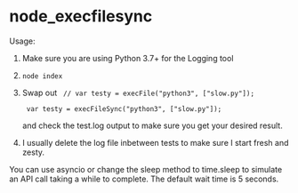# node_execfilesync

Usage:

1. Make sure you are using Python 3.7+ for the Logging tool

2. `node index`

3. Swap out
   ` // var testy = execFile("python3", ["slow.py"]);`

   ` var testy = execFileSync("python3", ["slow.py"]);`

   and check the test.log output to make sure you get your desired result.

4. I usually delete the log file inbetween tests to make sure I start fresh and zesty.

You can use asyncio or change the sleep method to time.sleep to simulate an API call taking a while to complete.
The default wait time is 5 seconds.
